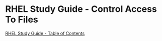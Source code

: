 # RHEL Study Guide - Control Access To Files

[RHEL Study Guide - Table of Contents](https://github.com/pslucas0212/RHEL-Study-Guide)  
